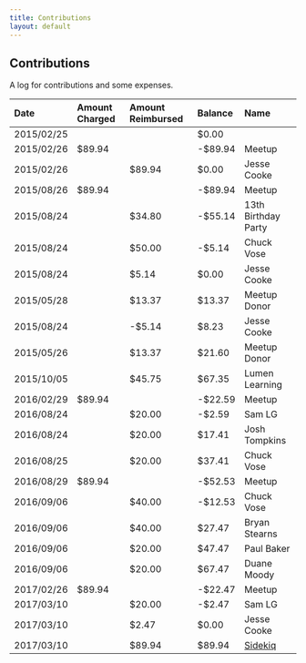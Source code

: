 ```yaml
---
title: Contributions
layout: default
---
```


## Contributions

A log for contributions and some expenses.

| Date       | Amount Charged | Amount Reimbursed | Balance   | Name                                |
| :--------- | :------------- | :---------------- | :-------- | :---------------------------------- |
| 2015/02/25 |                |                   | $0.00     |                                     |
| 2015/02/26 | $89.94         |                   | -$89.94   | Meetup                              |
| 2015/02/26 |                | $89.94            | $0.00     | Jesse Cooke                         |
| 2015/08/26 | $89.94         |                   | -$89.94   | Meetup                              |
| 2015/08/24 |                | $34.80            | -$55.14   | 13th Birthday Party                 |
| 2015/08/24 |                | $50.00            | -$5.14    | Chuck Vose                          |
| 2015/08/24 |                | $5.14             | $0.00     | Jesse Cooke                         |
| 2015/05/28 |                | $13.37            | $13.37    | Meetup Donor                        |
| 2015/08/24 |                | -$5.14            | $8.23     | Jesse Cooke                         |
| 2015/05/26 |                | $13.37            | $21.60    | Meetup Donor                        |
| 2015/10/05 |                | $45.75            | $67.35    | Lumen Learning                      |
| 2016/02/29 | $89.94         |                   | -$22.59   | Meetup                              |
| 2016/08/24 |                | $20.00            | -$2.59    | Sam LG                              |
| 2016/08/24 |                | $20.00            | $17.41    | Josh Tompkins                       |
| 2016/08/25 |                | $20.00            | $37.41    | Chuck Vose                          |
| 2016/08/29 | $89.94         |                   | -$52.53   | Meetup                              |
| 2016/09/06 |                | $40.00            | -$12.53   | Chuck Vose                          |
| 2016/09/06 |                | $40.00            | $27.47    | Bryan Stearns                       |
| 2016/09/06 |                | $20.00            | $47.47    | Paul Baker                          |
| 2016/09/06 |                | $20.00            | $67.47    | Duane Moody                         |
| 2017/02/26 | $89.94         |                   | -$22.47   | Meetup                              |
| 2017/03/10 |                | $20.00            | -$2.47    | Sam LG                              |
| 2017/03/10 |                | $2.47             | $0.00     | Jesse Cooke                         |
| 2017/03/10 |                | $89.94            | $89.94    | [Sidekiq](http://sidekiq.org/)      |
